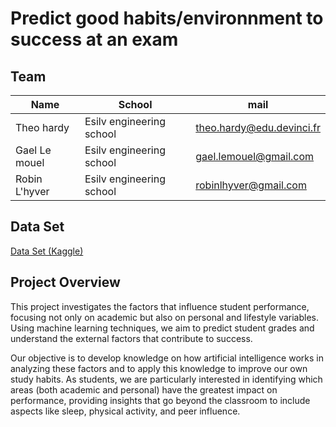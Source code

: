 # Predict good habits/environnment to success at an exam

## Team

 | Name | School | mail |
| ----------- | ----------- | ----------- | 
| Theo hardy | Esilv engineering school |theo.hardy@edu.devinci.fr|
| Gael Le mouel | Esilv engineering school | gael.lemouel@gmail.com|
| Robin L'hyver | Esilv engineering school | robinlhyver@gmail.com |

## Data Set

[Data Set (Kaggle)](https://www.kaggle.com/datasets/lainguyn123/student-performance-factors/data)

## Project Overview
This project investigates the factors that influence student performance, focusing not only on academic but also on personal and lifestyle variables. Using machine learning techniques, we aim to predict student grades and understand the external factors that contribute to success.

Our objective is to develop knowledge on how artificial intelligence works in analyzing these factors and to apply this knowledge to improve our own study habits. As students, we are particularly interested in identifying which areas (both academic and personal) have the greatest impact on performance, providing insights that go beyond the classroom to include aspects like sleep, physical activity, and peer influence.
